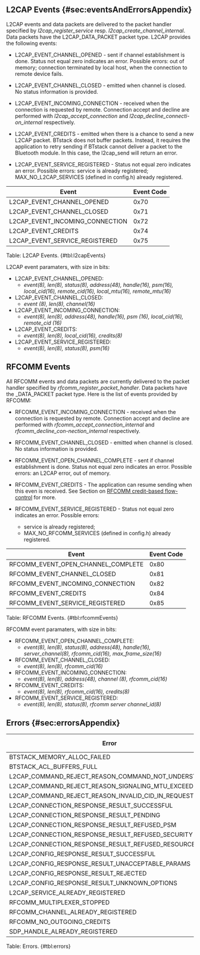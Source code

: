 
## L2CAP Events {#sec:eventsAndErrorsAppendix}

L2CAP events and data packets are delivered to the packet handler
specified by *l2cap_register_service* resp.
*l2cap_create_channel_internal*. Data packets have the
L2CAP_DATA_PACKET packet type. L2CAP provides the following events:

-   L2CAP_EVENT_CHANNEL_OPENED - sent if channel establishment is
    done. Status not equal zero indicates an error. Possible errors: out
    of memory; connection terminated by local host, when the connection
    to remote device fails.

-   L2CAP_EVENT_CHANNEL_CLOSED - emitted when channel is closed. No
    status information is provided.

-   L2CAP_EVENT_INCOMING_CONNECTION - received when the connection is
    requested by remote. Connection accept and decline are performed
    with *l2cap_accept_connection* and
    *l2cap_decline_connecti-on_internal* respectively.

-   L2CAP_EVENT_CREDITS - emitted when there is a chance to send a new
    L2CAP packet. BTstack does not buffer packets. Instead, it requires
    the application to retry sending if BTstack cannot deliver a packet
    to the Bluetooth module. In this case, the l2cap_send
    will return an error.

-   L2CAP_EVENT_SERVICE_REGISTERED - Status not equal zero indicates
    an error. Possible errors: service is already registered;
    MAX_NO_L2CAP_SERVICES (defined in config.h) already registered.



Event      | Event Code
-----------|----------------------------------------
L2CAP_EVENT_CHANNEL_OPENED          | 0x70 
L2CAP_EVENT_CHANNEL_CLOSED          | 0x71 
L2CAP_EVENT_INCOMING_CONNECTION     | 0x72 
L2CAP_EVENT_CREDITS                 | 0x74 
L2CAP_EVENT_SERVICE_REGISTERED      | 0x75 


Table: L2CAP Events. {#tbl:l2capEvents}

L2CAP event paramaters, with size in bits:

- L2CAP_EVENT_CHANNEL_OPENED: 
    - *event(8), len(8), status(8), address(48), handle(16), psm(16), local_cid(16), remote_cid(16), local_mtu(16), remote_mtu(16)*  
- L2CAP_EVENT_CHANNEL_CLOSED: 
    - *event (8), len(8), channel(16)* 
- L2CAP_EVENT_INCOMING_CONNECTION: 
    - *event(8), len(8), address(48), handle(16), psm (16), local_cid(16), remote_cid (16)* 
- L2CAP_EVENT_CREDITS:
    - *event(8), len(8), local_cid(16), credits(8)*
- L2CAP_EVENT_SERVICE_REGISTERED: 
    - *event(8), len(8), status(8), psm(16)* 

## RFCOMM Events

All RFCOMM events and data packets are currently delivered to the packet
handler specified by *rfcomm_register_packet_handler*. Data packets
have the _DATA_PACKET packet type. Here is the list of events provided
by RFCOMM:

-   RFCOMM_EVENT_INCOMING_CONNECTION - received when the connection
    is requested by remote. Connection accept and decline are performed
    with *rfcomm_accept_connection_internal* and
    *rfcomm_decline_con-nection_internal* respectively.

-   RFCOMM_EVENT_CHANNEL_CLOSED - emitted when channel is closed. No
    status information is provided.

-   RFCOMM_EVENT_OPEN_CHANNEL_COMPLETE - sent if channel
    establishment is done. Status not equal zero indicates an error.
    Possible errors: an L2CAP error, out of memory.

-   RFCOMM_EVENT_CREDITS - The application can resume sending when
    this even is received. See Section on [RFCOMM credit-based flow-control](../protocols/#sec:flowControlProtocols) 
    for more.
    
-   RFCOMM_EVENT_SERVICE_REGISTERED - Status not equal zero indicates
    an error. Possible errors: 
    
    - service is already registered;
    - MAX_NO_RFCOMM_SERVICES (defined in config.h) already registered.


Event      | Event Code
-----------|-----------------------------
RFCOMM_EVENT_OPEN_CHANNEL_COMPLETE | 0x80 
RFCOMM_EVENT_CHANNEL_CLOSED        | 0x81 
RFCOMM_EVENT_INCOMING_CONNECTION   | 0x82 
RFCOMM_EVENT_CREDITS               | 0x84 
RFCOMM_EVENT_SERVICE_REGISTERED    | 0x85 

Table: RFCOMM Events. {#tbl:rfcommEvents}


RFCOMM event paramaters, with size in bits:

- RFCOMM_EVENT_OPEN_CHANNEL_COMPLETE: 
    - *event(8), len(8), status(8), address(48), handle(16), server_channel(8), rfcomm_cid(16), max_frame_size(16)*
- RFCOMM_EVENT_CHANNEL_CLOSED: 
    - *event(8), len(8), rfcomm_cid(16)*
- RFCOMM_EVENT_INCOMING_CONNECTION: 
    - *event(8), len(8), address(48), channel (8), rfcomm_cid(16)*
- RFCOMM_EVENT_CREDITS: 
    - *event(8), len(8), rfcomm_cid(16), credits(8)*
- RFCOMM_EVENT_SERVICE_REGISTERED: 
    - *event(8), len(8), status(8), rfcomm server channel_id(8)*

## Errors {#sec:errorsAppendix}


Error                                                                   |    Error Code
------------------------------------------------------------------------|-------------------
BTSTACK_MEMORY_ALLOC_FAILED | 0x56
BTSTACK_ACL_BUFFERS_FULL | 0x57
L2CAP_COMMAND_REJECT_REASON_COMMAND_NOT_UNDERSTOOD | 0x60
L2CAP_COMMAND_REJECT_REASON_SIGNALING_MTU_EXCEEDED | 0x61
L2CAP_COMMAND_REJECT_REASON_INVALID_CID_IN_REQUEST | 0x62
L2CAP_CONNECTION_RESPONSE_RESULT_SUCCESSFUL | 0x63
L2CAP_CONNECTION_RESPONSE_RESULT_PENDING | 0x64
L2CAP_CONNECTION_RESPONSE_RESULT_REFUSED_PSM | 0x65
L2CAP_CONNECTION_RESPONSE_RESULT_REFUSED_SECURITY | 0x66
L2CAP_CONNECTION_RESPONSE_RESULT_REFUSED_RESOURCES | 0x65
L2CAP_CONFIG_RESPONSE_RESULT_SUCCESSFUL | 0x66
L2CAP_CONFIG_RESPONSE_RESULT_UNACCEPTABLE_PARAMS | 0x67
L2CAP_CONFIG_RESPONSE_RESULT_REJECTED | 0x68
L2CAP_CONFIG_RESPONSE_RESULT_UNKNOWN_OPTIONS | 0x69
L2CAP_SERVICE_ALREADY_REGISTERED | 0x6a
RFCOMM_MULTIPLEXER_STOPPED | 0x70
RFCOMM_CHANNEL_ALREADY_REGISTERED | 0x71
RFCOMM_NO_OUTGOING_CREDITS | 0x72
SDP_HANDLE_ALREADY_REGISTERED | 0x80

Table: Errors. {#tbl:errors}

